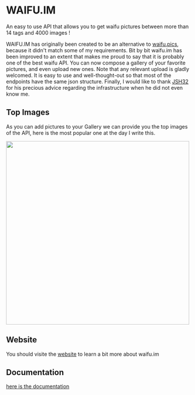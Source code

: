 # WAIFU.IM
An easy to use API that allows you to get waifu pictures between more than 14 tags and 4000 images !



WAIFU.IM has originally been created to be an alternative to [waifu.pics](https://waifu.pics), because it didn't match some of my requirements. Bit by bit waifu.im has been improved to an extent that makes me proud to say that it is probably one of the best waifu API. You can now compose a gallery of your favorite pictures, and even upload new ones. Note that any relevant upload is gladly welcomed. It is easy to use and well-thought-out so that most of the endpoints have the same json structure. Finally, I would like to thank [JSH32](https://github.com/JSH32) for his precious advice regarding the infrastructure when he did not even know me.

## Top Images

As you can add pictures to your Gallery we can provide you the top images of the API, here is the most popular one at the day I write this.

<img src="https://cdn.waifu.im/aa48cd9dc6b64367.jpg" width="500">

## Website
You should visite the [website](https://waifu.im) to learn a bit more about waifu.im

## Documentation
[here is the documentation](https://waifu.im/docs/)
